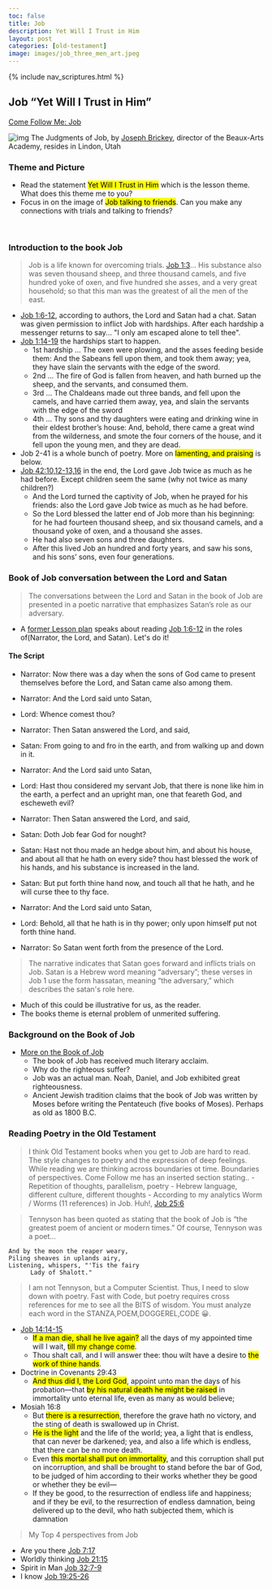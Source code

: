 ```yaml
---
toc: false
title: Job
description: Yet Will I Trust in Him
layout: post
categories: [old-testament]
image: images/job_three_men_art.jpeg
---
```

{% include nav_scriptures.html %}

## Job “Yet Will I Trust in Him”
[Come Follow Me: Job](https://www.churchofjesuschrist.org/study/manual/come-follow-me-for-sunday-school-old-testament-2022/32?lang=eng) 

![img]({{site.baseurl}}/images/job_three_men_art.jpeg) The Judgments of Job, by [Joseph Brickey](http://josephbrickey.com/), director of the Beaux-Arts Academy, resides in Lindon, Utah

### Theme and Picture
- Read the statement <mark>Yet Will I Trust in Him</mark> which is the lesson theme.  What does this theme me to you?
- Focus in on the image of <mark>Job talking to friends</mark>. Can you make any connections with trials and talking to friends?

<br>

### Introduction to the book Job
> Job is a life known for overcoming trials.
> [Job 1:3](https://www.churchofjesuschrist.org/study/scriptures/ot/job/1?lang=eng&id=3#p2)... His substance also was seven thousand sheep, and three thousand camels, and five hundred yoke of oxen, and five hundred she asses, and a very great household; so that this man was the greatest of all the men of the east.
- [Job 1:6-12](https://www.churchofjesuschrist.org/study/scriptures/ot/job/1?lang=eng&id=6-12#p6), according to authors, the Lord and Satan had a chat.  Satan was given permission to inflict Job with hardships.  After each hardship a messenger returns to say... "I only am escaped alone to tell thee".
- [Job 1:14-19](https://www.churchofjesuschrist.org/study/scriptures/ot/job/1?lang=eng&id=14-19#p13) the hardships start to happen.
    - 1st hardship ... The oxen were plowing, and the asses feeding beside them: And the Sabeans fell upon them, and took them away; yea, they have slain the servants with the edge of the sword.
    - 2nd ... The fire of God is fallen from heaven, and hath burned up the sheep, and the servants, and consumed them.
    - 3rd ... The Chaldeans made out three bands, and fell upon the camels, and have carried them away, yea, and slain the servants with the edge of the sword
    - 4th ... Thy sons and thy daughters were eating and drinking wine in their eldest brother’s house: And, behold, there came a great wind from the wilderness, and smote the four corners of the house, and it fell upon the young men, and they are dead.
- Job 2-41 is a whole bunch of poetry.  More on <mark>lamenting, and praising</mark> is below.
- [Job 42:10,12-13,16](https://www.churchofjesuschrist.org/study/scriptures/ot/job/42?lang=eng&id=10,12-13,16#9) in the end, the Lord gave Job twice as much as he had before.  Except children seem the same (why not twice as many children?)
    - And the Lord turned the captivity of Job, when he prayed for his friends: also the Lord gave Job twice as much as he had before.
    - So the Lord blessed the latter end of Job more than his beginning: for he had fourteen thousand sheep, and six thousand camels, and a thousand yoke of oxen, and a thousand she asses.
    - He had also seven sons and three daughters.
    - After this lived Job an hundred and forty years, and saw his sons, and his sons’ sons, even four generations.

### Book of Job conversation between the Lord and Satan
> The conversations between the Lord and Satan in the book of Job are presented in a poetic narrative that emphasizes Satan’s role as our adversary.
- A [former Lesson plan](https://www.churchofjesuschrist.org/study/manual/old-testament-seminary-teacher-manual/introduction-to-the-book-of-job/lesson-107-job-1-16?lang=eng) speaks about reading [Job 1:6-12](https://www.churchofjesuschrist.org/study/scriptures/ot/job/1?lang=eng&id=6-12#p6) in the roles of(Narrator, the Lord, and Satan).  Let's do it!

#### The Script
- Narrator: Now there was a day when the sons of God came to present themselves before the Lord, and Satan came also among them.

- Narrator: And the Lord said unto Satan, 
- Lord: Whence comest thou? 

- Narrator: Then Satan answered the Lord, and said, 
- Satan: From going to and fro in the earth, and from walking up and down in it.

- Narrator: And the Lord said unto Satan, 
- Lord: Hast thou considered my servant Job, that there is none like him in the earth, a perfect and an upright man, one that feareth God, and escheweth evil?

- Narrator: Then Satan answered the Lord, and said, 
- Satan: Doth Job fear God for nought?
- Satan: Hast not thou made an hedge about him, and about his house, and about all that he hath on every side? thou hast blessed the work of his hands, and his substance is increased in the land.
- Satan: But put forth thine hand now, and touch all that he hath, and he will curse thee to thy face.

- Narrator: And the Lord said unto Satan, 
- Lord: Behold, all that he hath is in thy power; only upon himself put not forth thine hand. 

- Narrator: So Satan went forth from the presence of the Lord.

> The narrative indicates that Satan goes forward and inflicts trials on Job. Satan is a Hebrew word meaning “adversary”; these verses in Job 1 use the form hassatan, meaning “the adversary,” which describes the satan's role here.  
- Much of this could be illustrative for us, as the reader.
- The books theme is eternal problem of unmerited suffering.

### Background on the Book of Job
- [More on the Book of Job](https://www.churchofjesuschrist.org/study/ensign/1982/03/job-the-man-and-his-message?lang=eng)
    - The book of Job has received much literary acclaim.
    - Why do the righteous suffer?
    - Job was an actual man.  Noah, Daniel, and Job exhibited great righteousness.
    - Ancient Jewish tradition claims that the book of Job was written by Moses before writing the Pentateuch (five books of Moses).  Perhaps as old as 1800 B.C.


### Reading Poetry in the Old Testament
> I think Old Testament books when you get to Job are hard to read.  The style changes to poetry and the expression of deep feelings.  While reading we are thinking across boundaries ot time.  Boundaries of perspectives.  Come Follow me has an inserted section stating..
    - Repetition of thoughts, parallelism, poetry
    - Hebrew language, different culture, different thoughts
    - According to my analytics Worm / Worms (11 references) in Job.  Huh!, [Job 25:6](https://www.churchofjesuschrist.org/study/scriptures/ot/job/25?lang=eng&id=6#5)

> Tennyson has been quoted as stating that the book of Job is “the greatest poem of ancient or modern times.”  Of course, Tennyson was a poet...
```
And by the moon the reaper weary,
Piling sheaves in uplands airy,
Listening, whispers, "'Tis the fairy
      Lady of Shalott."
```

> I am not Tennyson, but a Computer Scientist.  Thus, I need to slow down with poetry.  Fast with Code, but poetry requires cross references for me to see all the BITS of wisdom.  You must analyze each word in the STANZA,POEM,DOGGEREL,CODE 😀.
- [Job 14:14-15](https://www.churchofjesuschrist.org/study/scriptures/ot/job/14?lang=eng&id=14-15,16#13)
    - <mark>If a man die, shall he live again?</mark> all the days of my appointed time will I wait, <mark>till my change come</mark>.
    - Thou shalt call, and I will answer thee: thou wilt have a desire to <mark>the work of thine hands</mark>.
- Doctrine in Covenants 29:43
    - <mark>And thus did I, the Lord God</mark>, appoint unto man the days of his probation—that <mark>by his natural death he might be raised</mark> in immortality unto eternal life, even as many as would believe;
- Mosiah 16:8
    - But <mark>there is a resurrection</mark>, therefore the grave hath no victory, and the sting of death is swallowed up in Christ.
    - <mark>He is the light</mark> and the life of the world; yea, a light that is endless, that can never be darkened; yea, and also a life which is endless, that there can be no more death.
    - Even <mark>this mortal shall put on immortality</mark>, and this corruption shall put on incorruption, and shall be brought to stand before the bar of God, to be judged of him according to their works whether they be good or whether they be evil—
    - If they be good, to the resurrection of endless life and happiness; and if they be evil, to the resurrection of endless damnation, being delivered up to the devil, who hath subjected them, which is damnation

> My Top 4 perspectives from Job
- Are you there [Job 7:17](https://www.churchofjesuschrist.org/study/scriptures/ot/job/7?lang=eng&id=17#16)
- Worldly thinking [Job 21:15](https://www.churchofjesuschrist.org/study/scriptures/ot/job/21?lang=eng&id=15#14)
- Spirit in Man [Job 32:7-9](https://www.churchofjesuschrist.org/study/scriptures/ot/job/32?lang=eng&id=7-9#6)
- I know [Job 19:25-26](https://www.churchofjesuschrist.org/study/scriptures/ot/job/19?lang=eng&id=25-26#24)
